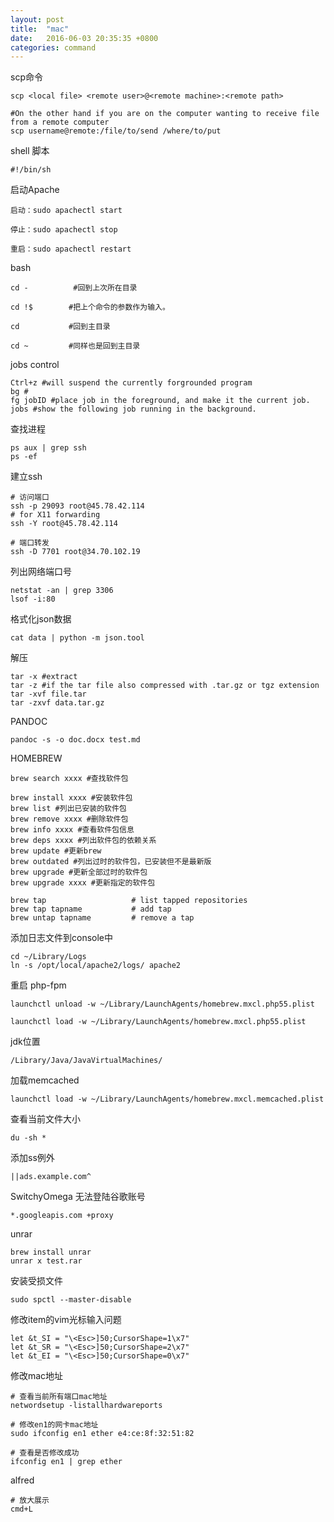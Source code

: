 ```yaml
---
layout: post
title:  "mac"
date:   2016-06-03 20:35:35 +0800
categories: command
---
```


scp命令

```
scp <local file> <remote user>@<remote machine>:<remote path>

#On the other hand if you are on the computer wanting to receive file from a remote computer
scp username@remote:/file/to/send /where/to/put
```

shell 脚本

```
#!/bin/sh
```

启动Apache

```
启动：sudo apachectl start

停止：sudo apachectl stop

重启：sudo apachectl restart
```

bash
```
cd -          #回到上次所在目录

cd !$        #把上个命令的参数作为输入。

cd           #回到主目录

cd ~         #同样也是回到主目录
```

jobs control  
```
Ctrl+z #will suspend the currently forgrounded program
bg #
fg jobID #place job in the foreground, and make it the current job.
jobs #show the following job running in the background.

```


查找进程

```
ps aux | grep ssh
ps -ef
```

建立ssh

```
# 访问端口
ssh -p 29093 root@45.78.42.114
# for X11 forwarding
ssh -Y root@45.78.42.114 

# 端口转发
ssh -D 7701 root@34.70.102.19

```

列出网络端口号

```
netstat -an | grep 3306
lsof -i:80
```
格式化json数据
```
cat data | python -m json.tool
```

解压

```
tar -x #extract
tar -z #if the tar file also compressed with .tar.gz or tgz extension
tar -xvf file.tar
tar -zxvf data.tar.gz
```

PANDOC

```
pandoc -s -o doc.docx test.md
```

HOMEBREW

```
brew search xxxx #查找软件包

brew install xxxx #安装软件包
brew list #列出已安装的软件包
brew remove xxxx #删除软件包
brew info xxxx #查看软件包信息
brew deps xxxx #列出软件包的依赖关系
brew update #更新brew
brew outdated #列出过时的软件包，已安装但不是最新版
brew upgrade #更新全部过时的软件包
brew upgrade xxxx #更新指定的软件包

brew tap                   # list tapped repositories
brew tap tapname           # add tap
brew untap tapname         # remove a tap
```

添加日志文件到console中

```
cd ~/Library/Logs
ln -s /opt/local/apache2/logs/ apache2
```

重启 php-fpm

```
launchctl unload -w ~/Library/LaunchAgents/homebrew.mxcl.php55.plist

launchctl load -w ~/Library/LaunchAgents/homebrew.mxcl.php55.plist
```

jdk位置

```
/Library/Java/JavaVirtualMachines/
```

加载memcached

```
launchctl load -w ~/Library/LaunchAgents/homebrew.mxcl.memcached.plist
```

查看当前文件大小

```
du -sh *
```

添加ss例外
```
||ads.example.com^
```

SwitchyOmega 无法登陆谷歌账号
```
*.googleapis.com +proxy
```

unrar
```
brew install unrar
unrar x test.rar
```

安装受损文件
```
sudo spctl --master-disable
```

修改item的vim光标输入问题
```
let &t_SI = "\<Esc>]50;CursorShape=1\x7"
let &t_SR = "\<Esc>]50;CursorShape=2\x7"
let &t_EI = "\<Esc>]50;CursorShape=0\x7"
```

修改mac地址
```
# 查看当前所有端口mac地址
networdsetup -listallhardwareports

# 修改en1的网卡mac地址
sudo ifconfig en1 ether e4:ce:8f:32:51:82

# 查看是否修改成功
ifconfig en1 | grep ether
```

alfred
```
# 放大展示
cmd+L
```
